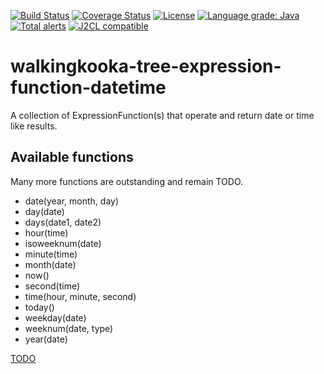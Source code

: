 [![Build Status](https://github.com/mP1/walkingkooka-tree-expression-function-datetime/actions/workflows/build.yaml/badge.svg)](https://github.com/mP1/walkingkooka-tree-expression-function-datetime/actions/workflows/build.yaml/badge.svg)
[![Coverage Status](https://coveralls.io/repos/github/mP1/walkingkooka-tree-expression-function-datetime/badge.svg?branch=master)](https://coveralls.io/github/mP1/walkingkooka-tree-expression-function-datetime?branch=master)
[![License](https://img.shields.io/badge/License-Apache%202.0-blue.svg)](https://opensource.org/licenses/Apache-2.0)
[![Language grade: Java](https://img.shields.io/lgtm/grade/java/g/mP1/walkingkooka-tree-expression-function-datetime.svg?logo=lgtm&logoWidth=18)](https://lgtm.com/projects/g/mP1/walkingkooka-tree-expression-function-datetime/context:java)
[![Total alerts](https://img.shields.io/lgtm/alerts/g/mP1/walkingkooka-tree-expression-function-datetime.svg?logo=lgtm&logoWidth=18)](https://lgtm.com/projects/g/mP1/walkingkooka-tree-expression-function-datetime/alerts/)
[![J2CL compatible](https://img.shields.io/badge/J2CL-compatible-brightgreen.svg)](https://github.com/mP1/j2cl-central)



# walkingkooka-tree-expression-function-datetime
A collection of ExpressionFunction(s) that operate and return date or time like results.



## Available functions

Many more functions are outstanding and remain TODO.

- date(year, month, day)
- day(date)
- days(date1, date2)
- hour(time)
- isoweeknum(date)
- minute(time)
- month(date)
- now()
- second(time)
- time(hour, minute, second)
- today()
- weekday(date)
- weeknum(date, type)
- year(date)

[TODO](https://github.com/mP1/walkingkooka-tree-expression-function-datetime/issues)